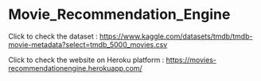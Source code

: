 # Movie_Recommendation_Engine




Click to check the dataset : https://www.kaggle.com/datasets/tmdb/tmdb-movie-metadata?select=tmdb_5000_movies.csv

Click to check the website on Heroku platform : https://movies-recommendationengine.herokuapp.com/



